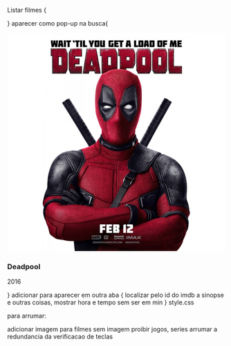 Listar filmes {
    
}
aparecer como pop-up na busca{
    <div id="search-list">
                <div class="search-list-item">
                    <div class="search-list-item-thumbnail">
                        <img src="./images.jpeg" alt="">
                    </div>
                    <div class="search-list-item-info">
                        <h3>Deadpool</h3>
                        <p>2016</p>
                    </div>
                </div>
            </div>
}
adicionar para aparecer em outra aba
{
    localizar pelo id do imdb a sinopse e outras coisas,
    mostrar hora e tempo sem ser em min
}
style.css
 


para arrumar:

adicionar imagem para filmes sem imagem
proibir jogos, series
arrumar a redundancia da verificacao de teclas
